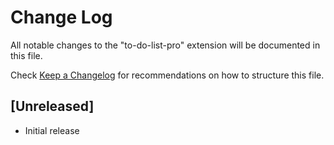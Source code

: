 # Change Log

All notable changes to the "to-do-list-pro" extension will be documented in this file.

Check [Keep a Changelog](http://keepachangelog.com/) for recommendations on how to structure this file.

## [Unreleased]

- Initial release